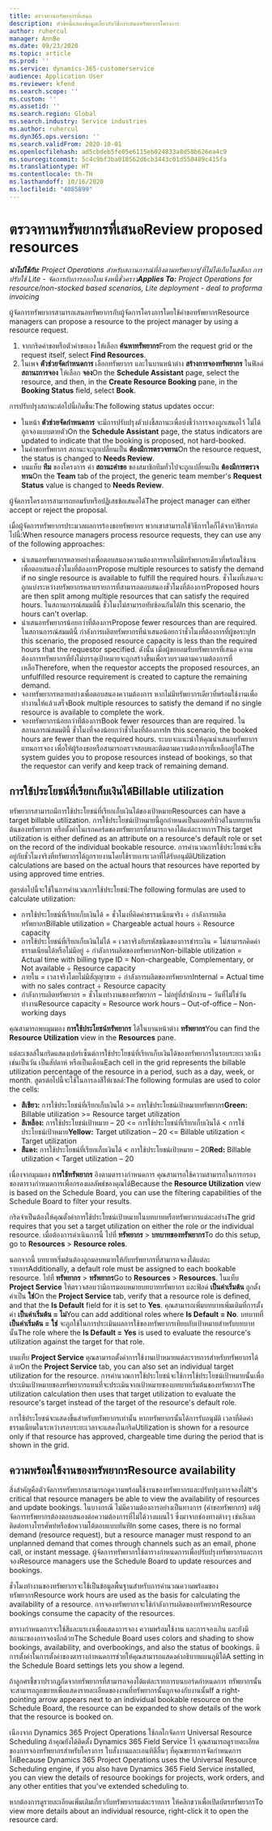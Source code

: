 ```yaml
---
title: ตรวจทานทรัพยากรที่เสนอ
description: หัวข้อนี้แสดงข้อมูลเกี่ยวกับวิธีการเสนอทรัพยากรโครงการ
author: ruhercul
manager: AnnBe
ms.date: 09/23/2020
ms.topic: article
ms.prod: ''
ms.service: dynamics-365-customerservice
audience: Application User
ms.reviewer: kfend
ms.search.scope: ''
ms.custom: ''
ms.assetid: ''
ms.search.region: Global
ms.search.industry: Service industries
ms.author: ruhercul
ms.dyn365.ops.version: ''
ms.search.validFrom: 2020-10-01
ms.openlocfilehash: ad5cbdeb5fe05e6115eb024833a8d58b626ea4c9
ms.sourcegitcommit: 5c4c9bf3ba018562d6cb3443c01d550489c415fa
ms.translationtype: HT
ms.contentlocale: th-TH
ms.lasthandoff: 10/16/2020
ms.locfileid: "4085899"
---
```

# <a name="review-proposed-resources"></a><span data-ttu-id="8a27c-103">ตรวจทานทรัพยากรที่เสนอ</span><span class="sxs-lookup"><span data-stu-id="8a27c-103">Review proposed resources</span></span>

<span data-ttu-id="8a27c-104">_**นำไปใช้กับ:** Project Operations สำหรับสถานการณ์ที่อิงตามทรัพยากร/ที่ไม่ได้เก็บในสต็อก การปรับใช้ Lite - จัดการกับการออกใบแจ้งหนี้ชั่วคราว_</span><span class="sxs-lookup"><span data-stu-id="8a27c-104">_**Applies To:** Project Operations for resource/non-stocked based scenarios, Lite deployment - deal to proforma invoicing_</span></span>

<span data-ttu-id="8a27c-105">ผู้จัดการทรัพยากรสามารถเสนอทรัพยากรกับผู้จัดการโครงการโดยใช้คำขอทรัพยากร</span><span class="sxs-lookup"><span data-stu-id="8a27c-105">Resource managers can propose a resource to the project manager by using a resource request.</span></span>

1. <span data-ttu-id="8a27c-106">จากกริดคำขอหรือตัวคำขอเอง ให้เลือก **ค้นหาทรัพยากร**</span><span class="sxs-lookup"><span data-stu-id="8a27c-106">From the request grid or the request itself, select **Find Resources**.</span></span>
2. <span data-ttu-id="8a27c-107">ในเพจ **ตัวช่วยจัดกำหนดการ** เลือกทรัพยากร และในบานหน้าต่าง **สร้างการจองทรัพยากร** ในฟิลด์ **สถานะการจอง** ให้เลือก **จอง**</span><span class="sxs-lookup"><span data-stu-id="8a27c-107">On the **Schedule Assistant** page, select the resource, and then, in the **Create Resource Booking** pane, in the **Booking Status** field, select **Book**.</span></span>

<span data-ttu-id="8a27c-108">การปรับปรุงสถานะต่อไปนี้เกิดขึ้น:</span><span class="sxs-lookup"><span data-stu-id="8a27c-108">The following status updates occur:</span></span>

- <span data-ttu-id="8a27c-109">ในหน้า **ตัวช่วยจัดกำหนดการ** จะมีการปรับปรุงตัวบ่งชี้สถานะเพื่อบ่งชี้ว่าการจองถูกเสนอไว้ ไม่ได้ถูกจองแบบตายตัว</span><span class="sxs-lookup"><span data-stu-id="8a27c-109">On the **Schedule Assistant** page, the status indicators are updated to indicate that the booking is proposed, not hard-booked.</span></span>
- <span data-ttu-id="8a27c-110">ในคำขอทรัพยากร สถานะจะถูกเปลี่ยนเป็น **ต้องมีการตรวจทาน**</span><span class="sxs-lookup"><span data-stu-id="8a27c-110">On the resource request, the status is changed to **Needs Review**.</span></span>
- <span data-ttu-id="8a27c-111">บนแท็บ **ทีม** ของโครงการ ค่า **สถานะคำขอ** ของสมาชิกทีมทั่วไปจะถูกเปลี่ยนเป็น **ต้องมีการตรวจทาน**</span><span class="sxs-lookup"><span data-stu-id="8a27c-111">On the **Team** tab of the project, the generic team member's **Request Status** value is changed to **Needs Review**.</span></span>

<span data-ttu-id="8a27c-112">ผู้จัดการโครงการสามารถยอมรับหรือปฏิเสธข้อเสนอได้</span><span class="sxs-lookup"><span data-stu-id="8a27c-112">The project manager can either accept or reject the proposal.</span></span>

<span data-ttu-id="8a27c-113">เมื่อผู้จัดการทรัพยากรประมวลผลการร้องขอทรัพยากร พวกเขาสามารถใช้วิธีการใดก็ได้จากวิธีการต่อไปนี้:</span><span class="sxs-lookup"><span data-stu-id="8a27c-113">When resource managers process resource requests, they can use any of the following approaches:</span></span>

- <span data-ttu-id="8a27c-114">นำเสนอทรัพยากรหลายอย่างเพื่อตอบสนองความต้องการหากไม่มีทรัพยากรเดียวที่พร้อมใช้งานเพื่อตอบสนองชั่วโมงที่ต้องการ</span><span class="sxs-lookup"><span data-stu-id="8a27c-114">Propose multiple resources to satisfy the demand if no single resource is available to fulfill the required hours.</span></span> <span data-ttu-id="8a27c-115">ชั่วโมงที่เสนอจะถูกแบ่งระหว่างทรัพยากรหลายรายการที่สามารถตอบสนองชั่วโมงที่ต้องการ</span><span class="sxs-lookup"><span data-stu-id="8a27c-115">Proposed hours are then split among multiple resources that can satisfy the required hours.</span></span> <span data-ttu-id="8a27c-116">ในสถานการณ์สมมตินี้ ชั่วโมงไม่สามารถทับซ้อนกันได้</span><span class="sxs-lookup"><span data-stu-id="8a27c-116">In this scenario, the hours can't overlap.</span></span>
- <span data-ttu-id="8a27c-117">นำเสนอทรัพยากรน้อยกว่าที่ต้องการ</span><span class="sxs-lookup"><span data-stu-id="8a27c-117">Propose fewer resources than are required.</span></span> <span data-ttu-id="8a27c-118">ในสถานการณ์สมมตินี้ กำลังการผลิตทรัพยากรที่นำเสนอน้อยกว่าชั่วโมงที่ต้องการที่ผู้ขอระบุ</span><span class="sxs-lookup"><span data-stu-id="8a27c-118">In this scenario, the proposed resource capacity is less than the required hours that the requestor specified.</span></span> <span data-ttu-id="8a27c-119">ดังนั้น เมื่อผู้ขอยอมรับทรัพยากรที่เสนอ ความต้องการทรัพยากรที่ยังไม่บรรลุเป้าหมายจะถูกสร้างขึ้นเพื่อรวบรวมตามความต้องการที่เหลือ</span><span class="sxs-lookup"><span data-stu-id="8a27c-119">Therefore, when the requestor accepts the proposed resources, an unfulfilled resource requirement is created to capture the remaining demand.</span></span>
- <span data-ttu-id="8a27c-120">จองทรัพยากรหลายอย่างเพื่อตอบสนองความต้องการ หากไม่มีทรัพยากรเดียวที่พร้อมใช้งานเพื่อทำงานให้แล้วเสร็จ</span><span class="sxs-lookup"><span data-stu-id="8a27c-120">Book multiple resources to satisfy the demand if no single resource is available to complete the work.</span></span>
- <span data-ttu-id="8a27c-121">จองทรัพยากรน้อยกว่าที่ต้องการ</span><span class="sxs-lookup"><span data-stu-id="8a27c-121">Book fewer resources than are required.</span></span> <span data-ttu-id="8a27c-122">ในสถานการณ์สมมตินี้ ชั่วโมงที่จองน้อยกว่าชั่วโมงที่ต้องการ</span><span class="sxs-lookup"><span data-stu-id="8a27c-122">In this scenario, the booked hours are fewer than the required hours.</span></span> <span data-ttu-id="8a27c-123">ระบบจะแนะนำให้คุณนำเสนอทรัพยากรแทนการจอง เพื่อให้ผู้ร้องขอหรือสามารถตรวจสอบและติดตามความต้องการที่เหลืออยู่ได้</span><span class="sxs-lookup"><span data-stu-id="8a27c-123">The system guides you to propose resources instead of bookings, so that the requestor can verify and keep track of remaining demand.</span></span>

## <a name="billable-utilization"></a><span data-ttu-id="8a27c-124">การใช้ประโยชน์ที่เรียกเก็บเงินได้</span><span class="sxs-lookup"><span data-stu-id="8a27c-124">Billable utilization</span></span>

<span data-ttu-id="8a27c-125">ทรัพยากรสามารถมีการใช้ประโยชน์ที่เรียกเก็บเงินได้ของเป้าหมาย</span><span class="sxs-lookup"><span data-stu-id="8a27c-125">Resources can have a target billable utilization.</span></span> <span data-ttu-id="8a27c-126">การใช้ประโยชน์เป้าหมายนี้ถูกกำหนดเป็นแอตทริบิวต์ในบทบาทเริ่มต้นของทรัพยากร หรือตั้งค่าในเรกคอร์ดของทรัพยากรที่สามารถจองได้แต่ละรายการ</span><span class="sxs-lookup"><span data-stu-id="8a27c-126">This target utilization is either defined as an attribute on a resource's default role or set on the record of the individual bookable resource.</span></span> <span data-ttu-id="8a27c-127">การคำนวณการใช้ประโยชน์จะขึ้นอยู่กับชั่วโมงจริงที่ทรัพยากรได้ถูกรายงานโดยใช้รายการเวลาที่ได้รับอนุมัติ</span><span class="sxs-lookup"><span data-stu-id="8a27c-127">Utilization calculations are based on the actual hours that resources have reported by using approved time entries.</span></span>

<span data-ttu-id="8a27c-128">สูตรต่อไปนี้จะใช้ในการคำนวณการใช้ประโยชน์:</span><span class="sxs-lookup"><span data-stu-id="8a27c-128">The following formulas are used to calculate utilization:</span></span>

- <span data-ttu-id="8a27c-129">การใช้ประโยชน์ที่เรียกเก็บเงินได้ = ชั่วโมงที่คิดค่าธรรมเนียมจริง ÷ กำลังการผลิตทรัพยากร</span><span class="sxs-lookup"><span data-stu-id="8a27c-129">Billable utilization = Chargeable actual hours ÷ Resource capacity</span></span>
- <span data-ttu-id="8a27c-130">การใช้ประโยชน์ที่เรียกเก็บเงินไม่ได้ = เวลาจริงกับรหัสชนิดของการชำระเงิน = ไม่สามารถคิดค่าธรรมเนียมได้หรือไม่มีอยู่ ÷ กำลังการผลิตของทรัพยากร</span><span class="sxs-lookup"><span data-stu-id="8a27c-130">Non-billable utilization = Actual time with billing type ID = Non-chargeable, Complementary, or Not available ÷ Resource capacity</span></span>
- <span data-ttu-id="8a27c-131">ภายใน = เวลาจริงโดยไม่มีสัญญาขาย ÷ กำลังการผลิตของทรัพยากร</span><span class="sxs-lookup"><span data-stu-id="8a27c-131">Internal = Actual time with no sales contract ÷ Resource capacity</span></span>
- <span data-ttu-id="8a27c-132">กำลังการผลิตทรัพยากร = ชั่วโมงทำงานของทรัพยากร – ไม่อยู่ที่สำนักงาน – วันที่ไม่ใช่วันทำงาน</span><span class="sxs-lookup"><span data-stu-id="8a27c-132">Resource capacity = Resource work hours – Out-of-office – Non-working days</span></span>

<span data-ttu-id="8a27c-133">คุณสามารถพบมุมมอง **การใช้ประโยชน์ทรัพยากร** ได้ในบานหน้าต่าง **ทรัพยากร**</span><span class="sxs-lookup"><span data-stu-id="8a27c-133">You can find the **Resource Utilization** view in the **Resources** pane.</span></span>

<span data-ttu-id="8a27c-134">แต่ละเซลล์ในกริดแสดงเปอร์เซ็นต์การใช้ประโยชน์ที่เรียกเก็บเงินได้ของทรัพยากรในรอบระยะเวลานึง เช่นเป็นวัน เป็นสัปดาห์ หรือเป็นเดือน</span><span class="sxs-lookup"><span data-stu-id="8a27c-134">Each cell in the grid represents the billable utilization percentage of the resource in a period, such as a day, week, or month.</span></span> <span data-ttu-id="8a27c-135">สูตรต่อไปนี้จะใช้ในการลงสีให้เซลล์:</span><span class="sxs-lookup"><span data-stu-id="8a27c-135">The following formulas are used to color the cells:</span></span>

- <span data-ttu-id="8a27c-136">**สีเขียว:** การใช้ประโยชน์ที่เรียกเก็บเงินได้ \>= การใช้ประโยชน์เป้าหมายทรัพยากร</span><span class="sxs-lookup"><span data-stu-id="8a27c-136">**Green:** Billable utilization \>= Resource target utilization</span></span>
- <span data-ttu-id="8a27c-137">**สีเหลือง:** การใช้ประโยชน์เป้าหมาย – 20 \<= การใช้ประโยชน์ที่เรียกเก็บเงินได้ \< การใช้ประโยชน์เป้าหมาย</span><span class="sxs-lookup"><span data-stu-id="8a27c-137">**Yellow:** Target utilization – 20 \<= Billable utilization \< Target utilization</span></span>
- <span data-ttu-id="8a27c-138">**สีแดง:** การใช้ประโยชน์ที่เรียกเก็บเงินได้ \< การใช้ประโยชน์เป้าหมาย – 20</span><span class="sxs-lookup"><span data-stu-id="8a27c-138">**Red:** Billable utilization \< Target utilization – 20</span></span>

<span data-ttu-id="8a27c-139">เนื่องจากมุมมอง **การใช้ทรัพยากร** อิงตามตารางกำหนดการ คุณสามารถใช้ความสามารถในการกรองของตารางกำหนดการเพื่อกรองผลลัพธ์ของคุณได้</span><span class="sxs-lookup"><span data-stu-id="8a27c-139">Because the **Resource Utilization** view is based on the Schedule Board, you can use the filtering capabilities of the Schedule Board to filter your results.</span></span>

<span data-ttu-id="8a27c-140">กริดจำเป็นต้องให้คุณตั้งค่าการใช้ประโยชน์เป้าหมายในบทบาทหรือทรัพยากรแต่ละอย่าง</span><span class="sxs-lookup"><span data-stu-id="8a27c-140">The grid requires that you set a target utilization on either the role or the individual resource.</span></span> <span data-ttu-id="8a27c-141">เมื่อต้องการดำเนินการนี้ ไปที่ **ทรัพยากร** \> **บทบาทของทรัพยากร**</span><span class="sxs-lookup"><span data-stu-id="8a27c-141">To do this setup, go to **Resources** \> **Resource roles**.</span></span>

<span data-ttu-id="8a27c-142">นอกจากนี้ บทบาทเริ่มต้นต้องถูกมอบหมายให้กับทรัพยากรที่สามารถจองได้แต่ละรายการ</span><span class="sxs-lookup"><span data-stu-id="8a27c-142">Additionally, a default role must be assigned to each bookable resource.</span></span> <span data-ttu-id="8a27c-143">ไปที่ **ทรัพยากร** \> **ทรัพยากร**</span><span class="sxs-lookup"><span data-stu-id="8a27c-143">Go to **Resources** \> **Resources**.</span></span> <span data-ttu-id="8a27c-144">ในแท็บ **Project Service** ให้ตรวจสอบว่ามีการมอบหมายบทบาททรัพยากร และฟิลด์ **เป็นค่าเริ่มต้น** ถูกตั้งค่าเป็น **ใช่**</span><span class="sxs-lookup"><span data-stu-id="8a27c-144">On the **Project Service** tab, verify that a resource role is defined, and that the **Is Default** field for it is set to **Yes**.</span></span> <span data-ttu-id="8a27c-145">คุณสามารถเพิ่มบทบาทเพิ่มเติมที่การตั้งค่า **เป็นค่าเริ่มต้น = ไม่**</span><span class="sxs-lookup"><span data-stu-id="8a27c-145">You can add additional roles where **Is Default = No**.</span></span> <span data-ttu-id="8a27c-146">บทบาทที่ **เป็นค่าเริ่มต้น = ใช่** จะถูกใช้ในการประเมินผลการใช้ของทรัพยากรเทียบกับเป้าหมายสำหรับบทบาทนั้น</span><span class="sxs-lookup"><span data-stu-id="8a27c-146">The role where the **Is Default = Yes** is used to evaluate the resource's utilization against the target for that role.</span></span>

<span data-ttu-id="8a27c-147">บนแท็บ **Project Service** คุณสามารถตั้งค่าการใช้งานเป้าหมายแต่ละรายการสำหรับทรัพยากรได้ด้วย</span><span class="sxs-lookup"><span data-stu-id="8a27c-147">On the **Project Service** tab, you can also set an individual target utilization for the resource.</span></span> <span data-ttu-id="8a27c-148">การคำนวณการใช้ประโยชน์จะใช้การใช้ประโยชน์เป้าหมายนั้นเพื่อประเมินเป้าหมายของทรัพยากรแทนที่จะประเมินจากเป้าหมายของบทบาทเริ่มต้นของทรัพยากร</span><span class="sxs-lookup"><span data-stu-id="8a27c-148">The utilization calculation then uses that target utilization to evaluate the resource's target instead of the target of the resource's default role.</span></span>

<span data-ttu-id="8a27c-149">การใช้ประโยชน์จะแสดงขึ้นสำหรับทรัพยากรเท่านั้น หากทรัพยากรนั้นได้การรับอนุมัติ เวลาที่คิดค่าธรรมเนียมในระหว่างรอบระยะเวลาจะแสดงในกริด</span><span class="sxs-lookup"><span data-stu-id="8a27c-149">Utilization is shown for a resource only if that resource has approved, chargeable time during the period that is shown in the grid.</span></span>

## <a name="resource-availability"></a><span data-ttu-id="8a27c-150">ความพร้อมใช้งานของทรัพยากร</span><span class="sxs-lookup"><span data-stu-id="8a27c-150">Resource availability</span></span>

<span data-ttu-id="8a27c-151">สิ่งสำคัญคือตัวจัดการทรัพยากรสามารถดูความพร้อมใช้งานของทรัพยากรและปรับปรุงการจองได้</span><span class="sxs-lookup"><span data-stu-id="8a27c-151">It's critical that resource managers be able to view the availability of resources and update bookings.</span></span> <span data-ttu-id="8a27c-152">ในบางกรณี ไม่มีความต้องการอย่างเป็นทางการ (คำขอทรัพยากร) แต่ผู้จัดการทรัพยากรต้องตอบสนองต่อความต้องการที่ไม่ได้วางแผนไว้ ซึ่งมาจากช่องทางต่างๆ เช่นอีเมล ติดต่อทางโทรศัพท์หรือข้อความโต้ตอบแบบทันที</span><span class="sxs-lookup"><span data-stu-id="8a27c-152">In some cases, there is no formal demand (resource request), but a resource manager must respond to an unplanned demand that comes through channels such as an email, phone call, or instant message.</span></span> <span data-ttu-id="8a27c-153">ผู้จัดการทรัพยากรใช้ตารางกำหนดการเพื่อปรับปรุงทรัพยากรและการจอง</span><span class="sxs-lookup"><span data-stu-id="8a27c-153">Resource managers use the Schedule Board to update resources and bookings.</span></span>

<span data-ttu-id="8a27c-154">ชั่วโมงทำงานของทรัพยากรจะใช้เป็นข้อมูลพื้นฐานสำหรับการคำนวณความพร้อมของทรัพยากร</span><span class="sxs-lookup"><span data-stu-id="8a27c-154">Resource work hours are used as the basis for calculating the availability of a resource.</span></span> <span data-ttu-id="8a27c-155">การจองทรัพยากรจะใช้กำลังการผลิตของทรัพยากร</span><span class="sxs-lookup"><span data-stu-id="8a27c-155">Resource bookings consume the capacity of the resources.</span></span>

<span data-ttu-id="8a27c-156">ตารางกำหนดการจะใช้สีและแรเงาเพื่อแสดงการจอง ความพร้อมใช้งาน และการจองเกิน และยังมีสถานะของการจองอีกด้วย</span><span class="sxs-lookup"><span data-stu-id="8a27c-156">The Schedule Board uses colors and shading to show bookings, availability, and overbookings, and also the status of bookings.</span></span> <span data-ttu-id="8a27c-157">มีการตั้งค่าในการตั้งค่าของตารางกำหนดการช่วยให้คุณสามารถแสดงคำอธิบายแผนภูมิได้</span><span class="sxs-lookup"><span data-stu-id="8a27c-157">A setting in the Schedule Board settings lets you show a legend.</span></span>

<span data-ttu-id="8a27c-158">ถ้าลูกศรชี้ขวาปรากฏถัดจากทรัพยากรที่สามารถจองได้แต่ละรายการบนบอร์ดกำหนดการ ทรัพยากรนั้นจะสามารถถูกขยายเพื่อแสดงรายละเอียดของงานที่ทรัพยากรนั้นถูกจองกับงานนั้น</span><span class="sxs-lookup"><span data-stu-id="8a27c-158">If a right-pointing arrow appears next to an individual bookable resource on the Schedule Board, the resource can be expanded to show details of the work that the resource is booked on.</span></span>

<span data-ttu-id="8a27c-159">เนืองจาก Dynamics 365 Project Operations ใช้กลไกจัดการ Universal Resource Scheduling ถ้าคุณยังได้ติดตั้ง Dynamics 365 Field Service ไว้ คุณสามารถดูรายละเอียดของการจองทรัพยากรสำหรับโครงการ ใบสั่งงานและเอนทิตีอื่นๆ ที่คุณขยายการจัดกำหนดการให้</span><span class="sxs-lookup"><span data-stu-id="8a27c-159">Because Dynamics 365 Project Operations uses the Universal Resource Scheduling engine, if you also have Dynamics 365 Field Service installed, you can view the details of resource bookings for projects, work orders, and any other entities that you've extended scheduling to.</span></span>

<span data-ttu-id="8a27c-160">หากต้องการดูรายละเอียดเพิ่มเติมเกี่ยวกับทรัพยากรแต่ละรายการ ให้คลิกขวาเพื่อเปิดบัตรทรัพยากร</span><span class="sxs-lookup"><span data-stu-id="8a27c-160">To view more details about an individual resource, right-click it to open the resource card.</span></span>


